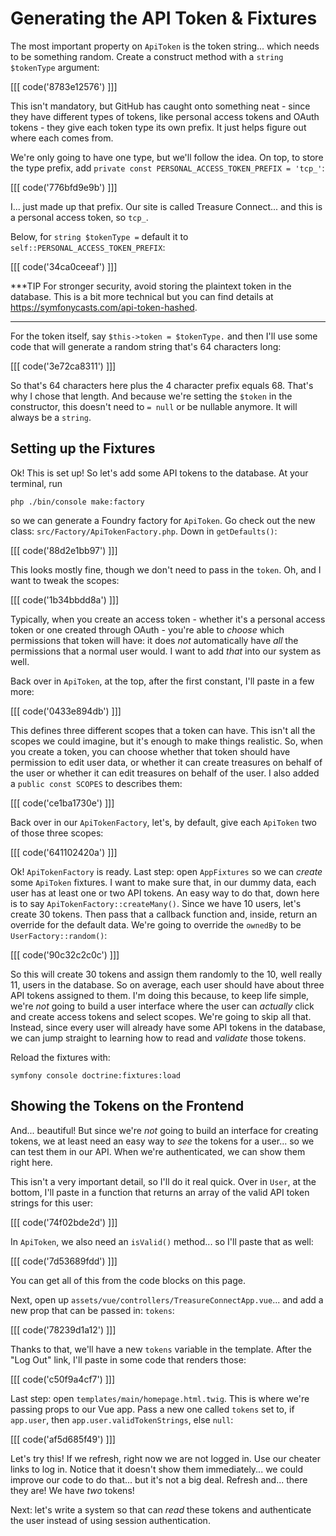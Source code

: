 # Generating the API Token & Fixtures

The most important property on `ApiToken` is the token string... which needs to
be something random. Create a construct method with a `string $tokenType` argument:

[[[ code('8783e12576') ]]]

This isn't mandatory, but GitHub has caught onto something neat - since
they have different types of tokens, like personal access tokens and OAuth tokens -
they give each token type its own prefix. It just helps figure out where each
comes from.

We're only going to have one type, but we'll follow the idea. On top, to
store the type prefix, add `private const PERSONAL_ACCESS_TOKEN_PREFIX = 'tcp_'`:

[[[ code('776bfd9e9b') ]]]

I... just made up that prefix. Our site is called Treasure Connect... and this is
a personal access token, so `tcp_`.

Below, for `string $tokenType =` default it to
`self::PERSONAL_ACCESS_TOKEN_PREFIX`:

[[[ code('34ca0ceeaf') ]]]

***TIP
For stronger security, avoid storing the plaintext token in the database. This is a bit
more technical but you can find details at https://symfonycasts.com/api-token-hashed.
***

For the token itself, say `$this->token = $tokenType.` and then I'll use some code
that will generate a random string that's 64 characters long:

[[[ code('3e72ca8311') ]]]

So that's 64 characters here plus the 4 character prefix equals 68. That's why
I chose that length. And because we're setting the `$token` in the constructor,
this doesn't need to `= null` or be nullable anymore. It will always be a `string`.

## Setting up the Fixtures

Ok! This is set up! So let's add some API tokens to the database. At your
terminal, run

```terminal
php ./bin/console make:factory
```

so we can generate a Foundry factory for `ApiToken`. Go check out the new class:
`src/Factory/ApiTokenFactory.php`. Down in `getDefaults()`:

[[[ code('88d2e1bb97') ]]]

This looks mostly fine, though we don't need to pass in the `token`. Oh, and I
want to tweak the scopes:

[[[ code('1b34bbdd8a') ]]]

Typically, when you create an access token - whether it's a personal access
token or one created through OAuth - you're able to *choose* which permissions
that token will have: it does *not* automatically have *all* the permissions that
a normal user would. I want to add *that* into our system as well.

Back over in `ApiToken`, at the top, after the first constant, I'll paste in a
few more:

[[[ code('0433e894db') ]]]

This defines three different scopes that a token can have. This isn't all the scopes
we could imagine, but it's enough to make things realistic. So, when you create
a token, you can choose whether that token should have permission to edit user data,
or whether it can create treasures on behalf of the user or whether it can edit
treasures on behalf of the user. I also added a `public const SCOPES` to describes
them:

[[[ code('ce1ba1730e') ]]]

Back over in our `ApiTokenFactory`, let's, by default, give each `ApiToken` two
of those three scopes:

[[[ code('641102420a') ]]]

Ok! `ApiTokenFactory` is ready. Last step: open `AppFixtures` so we can *create*
some `ApiToken` fixtures. I want to make sure that, in our dummy
data, each user has at least one or two API tokens. An easy way to do that, down
here is to say `ApiTokenFactory::createMany()`. Since we have 10 users, let's create
30 tokens. Then pass that a callback function and, inside, return an override for
the default data. We're going to override the `ownedBy` to be `UserFactory::random()`:

[[[ code('90c32c2c0c') ]]]

So this will create 30 tokens and assign them randomly to the 10, well really
11, users in the database. So on average, each user should have about three API tokens
assigned to them. I'm doing this because, to keep life simple, we're *not*
going to build a user interface where the user can *actually* click and create
access tokens and select scopes. We're going to skip all that. Instead, since
every user will already have some API tokens in the database, we can jump straight
to learning how to read and *validate* those tokens.

Reload the fixtures with:

```terminal
symfony console doctrine:fixtures:load
```

## Showing the Tokens on the Frontend

And... beautiful! But since we're *not* going to build an interface for creating
tokens, we at least need an easy way to *see* the tokens for a user... so we can
test them in our API. When we're authenticated, we can show them right here.

This isn't a very important detail, so I'll do it real quick. Over in `User`,
at the bottom, I'll paste in a function that returns an array of the valid API
token strings for this user:

[[[ code('74f02bde2d') ]]]

In `ApiToken`, we also need an `isValid()` method... so I'll paste that as well:

[[[ code('7d53689fdd') ]]]

You can get all of this from the code blocks on this page.

Next, open up `assets/vue/controllers/TreasureConnectApp.vue`... and add a new
prop that can be passed in: `tokens`:

[[[ code('78239d1a12') ]]]

Thanks to that, we'll have a new `tokens` variable in the template. After the
"Log Out" link, I'll paste in some code that renders those:

[[[ code('c50f9a4cf7') ]]]

Last step: open `templates/main/homepage.html.twig`. This is where we're passing
props to our Vue app. Pass a new one called `tokens` set to, if `app.user`, then
`app.user.validTokenStrings`, else `null`:

[[[ code('af5d685f49') ]]]

Let's try this! If we refresh, right now we are not logged in. Use our cheater
links to log in. Notice that it doesn't show them immediately... we could improve
our code to do that... but it's not a big deal. Refresh and... there they are!
We have *two* tokens!

Next: let's write a system so that can *read* these tokens and authenticate the
user instead of using session authentication.
